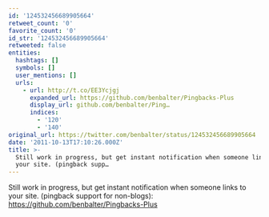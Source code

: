 ```yaml
---
id: '124532456689905664'
retweet_count: '0'
favorite_count: '0'
id_str: '124532456689905664'
retweeted: false
entities:
  hashtags: []
  symbols: []
  user_mentions: []
  urls:
    - url: http://t.co/EE3Ycjgj
      expanded_url: https://github.com/benbalter/Pingbacks-Plus
      display_url: github.com/benbalter/Ping…
      indices:
        - '120'
        - '140'
original_url: https://twitter.com/benbalter/status/124532456689905664
date: '2011-10-13T17:10:26.000Z'
title: >-
  Still work in progress, but get instant notification when someone links to
  your site. (pingback supp…
---
```


Still work in progress, but get instant notification when someone links to your site. (pingback support for non-blogs): https://github.com/benbalter/Pingbacks-Plus